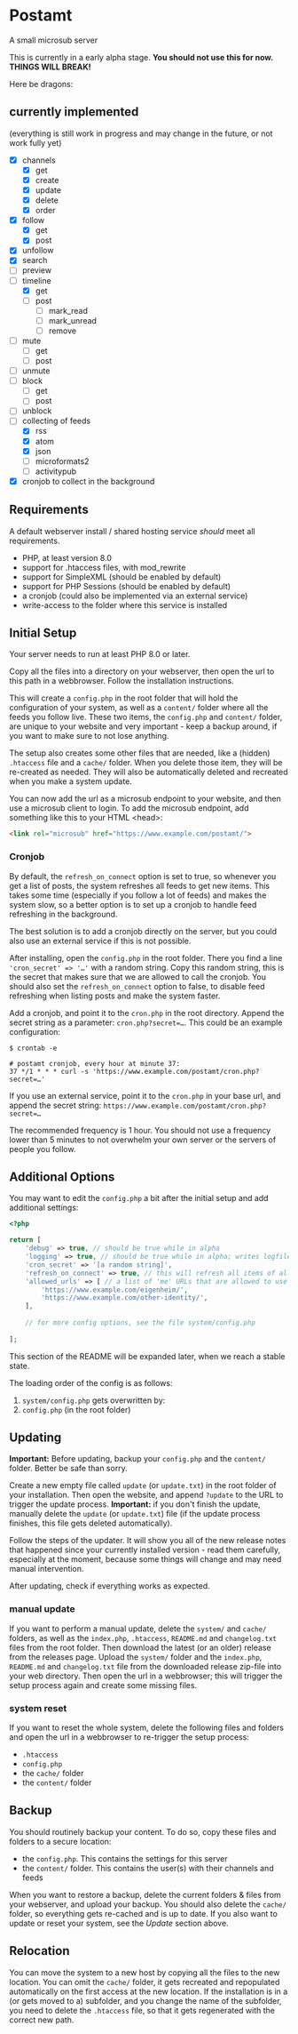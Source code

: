 # Postamt

A small microsub server

This is currently in a early alpha stage. **You should not use this for now. THINGS WILL BREAK!**

Here be dragons:

## currently implemented

(everything is still work in progress and may change in the future, or not work fully yet)

- [x] channels
	- [x] get
	- [x] create
	- [x] update
	- [x] delete
	- [x] order
- [x] follow
	- [x] get
	- [x] post
- [x] unfollow
- [x] search
- [ ] preview
- [ ] timeline
	- [x] get
	- [ ] post
		- [ ] mark_read
		- [ ] mark_unread
		- [ ] remove
- [ ] mute
	- [ ] get
	- [ ] post
- [ ] unmute
- [ ] block
	- [ ] get
	- [ ] post
- [ ] unblock
- [ ] collecting of feeds
	- [x] rss
	- [x] atom
	- [x] json
	- [ ] microformats2
	- [ ] activitypub
- [x] cronjob to collect in the background

## Requirements

A default webserver install / shared hosting service _should_ meet all requirements.

- PHP, at least version 8.0
- support for .htaccess files, with mod_rewrite
- support for SimpleXML (should be enabled by default)
- support for PHP Sessions (should be enabled by default)
- a cronjob (could also be implemented via an external service)
- write-access to the folder where this service is installed

## Initial Setup

Your server needs to run at least PHP 8.0 or later.

Copy all the files into a directory on your webserver, then open the url to this path in a webbrowser. Follow the installation instructions.

This will create a `config.php` in the root folder that will hold the configuration of your system, as well as a `content/` folder where all the feeds you follow live. These two items, the `config.php` and `content/` folder, are unique to your website and very important - keep a backup around, if you want to make sure to not lose anything.

The setup also creates some other files that are needed, like a (hidden) `.htaccess` file and a `cache/` folder. When you delete those item, they will be re-created as needed. They will also be automatically deleted and recreated when you make a system update.

You can now add the url as a microsub endpoint to your website, and then use a microsub client to login. To add the microsub endpoint, add something like this to your HTML \<head\>:

```html
<link rel="microsub" href="https://www.example.com/postamt/">
```

### Cronjob

By default, the `refresh_on_connect` option is set to true, so whenever you get a list of posts, the system refreshes all feeds to get new items. This takes some time (especially if you follow a lot of feeds) and makes the system slow, so a better option is to set up a cronjob to handle feed refreshing in the background.

The best solution is to add a cronjob directly on the server, but you could also use an external service if this is not possible.

After installing, open the `config.php` in the root folder. There you find a line `'cron_secret' => '…'` with a random string. Copy this random string, this is the secret that makes sure that we are allowed to call the cronjob. You should also set the `refresh_on_connect` option to false, to disable feed refreshing when listing posts and make the system faster.

Add a cronjob, and point it to the `cron.php` in the root directory. Append the secret string as a parameter: `cron.php?secret=…`. This could be an example configuration:

```
$ crontab -e

# postamt cronjob, every hour at minute 37:
37 */1 * * * curl -s 'https://www.example.com/postamt/cron.php?secret=…'
```

If you use an external service, point it to the `cron.php` in your base url, and append the secret string: `https://www.example.com/postamt/cron.php?secret=…`

The recommended frequency is 1 hour. You should not use a frequency lower than 5 minutes to not overwhelm your own server or the servers of people you follow.

## Additional Options

You may want to edit the `config.php` a bit after the initial setup and add additional settings:

```php
<?php

return [
	'debug' => true, // should be true while in alpha
	'logging' => true, // should be true while in alpha; writes logfiles into the /log directory
	'cron_secret' => '[a random string]',
	'refresh_on_connect' => true, // this will refresh all items of all feeds of a channel, if you call the 'timeline' endpoint to get the feeds. set to false if you use a cronjob, to make the system faster
	'allowed_urls' => [ // a list of 'me' URLs that are allowed to use this microsub server. every user has their own folder with their own channels and feeds
		'https://www.example.com/eigenheim/',
		'https://www.example.com/other-identity/',
	],
	
	// for more config options, see the file system/config.php
	
];

```

This section of the README will be expanded later, when we reach a stable state.

The loading order of the config is as follows:
1) `system/config.php`
   gets overwritten by:
2) `config.php` (in the root folder)

## Updating

**Important:** Before updating, backup your `config.php` and the `content/` folder. Better be safe than sorry.

Create a new empty file called `update` (or `update.txt`) in the root folder of your installation. Then open the website, and append `?update` to the URL to trigger the update process. **Important:** if you don't finish the update, manually delete the `update` (or `update.txt`) file (if the update process finishes, this file gets deleted automatically).

Follow the steps of the updater. It will show you all of the new release notes that happened since your currently installed version - read them carefully, especially at the moment, because some things will change and may need manual intervention.

After updating, check if everything works as expected.

### manual update

If you want to perform a manual update, delete the `system/` and `cache/` folders, as well as the `index.php`, `.htaccess`, `README.md` and `changelog.txt` files from the root folder. Then download the latest (or an older) release from the releases page. Upload the `system/` folder and the `index.php`, `README.md` and `changelog.txt` file from the downloaded release zip-file into your web directory. Then open the url in a webbrowser; this will trigger the setup process again and create some missing files.

### system reset

If you want to reset the whole system, delete the following files and folders and open the url in a webbrowser to re-trigger the setup process:
- `.htaccess`
- `config.php`
- the `cache/` folder
- the `content/` folder

## Backup

You should routinely backup your content. To do so, copy these files and folders to a secure location:

- the `config.php`. This contains the settings for this server
- the `content/` folder. This contains the user(s) with their channels and feeds

When you want to restore a backup, delete the current folders & files from your webserver, and upload your backup. You should also delete the `cache/` folder, so everything gets re-cached and is up to date. If you also want to update or reset your system, see the *Update* section above.

## Relocation

You can move the system to a new host by copying all the files to the new location. You can omit the `cache/` folder, it gets recreated and repopulated automatically on the first access at the new location.
If the installation is in a (or gets moved to a) subfolder, and you change the name of the subfolder, you need to delete the `.htaccess` file, so that it gets regenerated with the correct new path.
